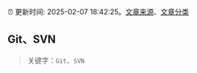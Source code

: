 :alarm_clock: 更新时间: 2025-02-07 18:42:25。[文章来源](/README.md)、[文章分类](/TAGS.md)

## Git、SVN


> 关键字：`Git`、`SVN`



